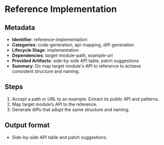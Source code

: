 # Reference Implementation

## Metadata

- **Identifier**: reference-implementation
- **Categories**: code-generation, api-mapping, diff-generation
- **Lifecycle Stage**: implementation
- **Dependencies**: target-module-path, example-url
- **Provided Artifacts**: side-by-side API table, patch suggestions
- **Summary**: Do map target module's API to reference to achieve consistent structure and naming.

## Steps

1. Accept a path or URL to an example. Extract its public API and patterns.
2. Map target module’s API to the reference.
3. Generate diffs that adopt the same structure and naming.

## Output format

- Side-by-side API table and patch suggestions.
